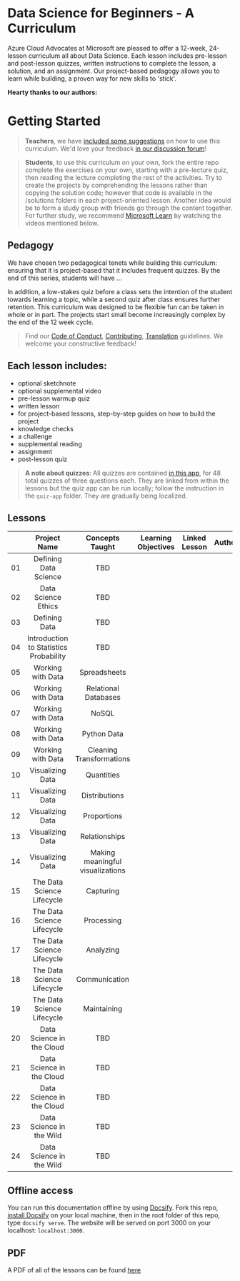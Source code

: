 # Data Science for Beginners - A Curriculum

Azure Cloud Advocates at Microsoft are pleased to offer a 12-week, 24-lesson curriculum all about Data Science. Each lesson includes pre-lesson and post-lesson quizzes, written instructions to complete the lesson, a solution, and an assignment. Our project-based pedagogy allows you to learn while building, a proven way for new skills to 'stick'.

**Hearty thanks to our authors:**

# Getting Started

> **Teachers**, we have [included some suggestions](for-teachers.md) on how to use this curriculum. We'd love your feedback [in our discussion forum]()!

> **Students**, to use this curriculum on your own, fork the entire repo  complete the exercises on your own, starting with a pre-lecture quiz, then reading the lecture  completing the rest of the activities. Try to create the projects by comprehending the lessons rather than copying the solution code; however that code is available in the /solutions folders in each project-oriented lesson. Another idea would be to form a study group with friends  go through the content together. For further study, we recommend [Microsoft Learn]()  by watching the videos mentioned below.

<!--[![Promo video](screenshot.png)]( "Promo video")

> 🎥 Click the image above for a video about the project  the folks who created it!-->

## Pedagogy

We have chosen two pedagogical tenets while building this curriculum: ensuring that it is project-based  that it includes frequent quizzes. By the end of this series, students will have ...

In addition, a low-stakes quiz before a class sets the intention of the student towards learning a topic, while a second quiz after class ensures further retention. This curriculum was designed to be flexible  fun  can be taken in whole or in part. The projects start small  become increasingly complex by the end of the 12 week cycle.

> Find our [Code of Conduct](CODE_OF_CONDUCT.md), [Contributing](CONTRIBUTING.md),  [Translation](TRANSLATIONS.md) guidelines. We welcome your constructive feedback!
>

## Each lesson includes:

- optional sketchnote
- optional supplemental video
- pre-lesson warmup quiz
- written lesson
- for project-based lessons, step-by-step guides on how to build the project
- knowledge checks
- a challenge
- supplemental reading
- assignment
- post-lesson quiz

> **A note about quizzes**: All quizzes are contained [in this app](https://red-water-0103e7a0f.azurestaticapps.net/), for 48 total quizzes of three questions each. They are linked from within the lessons but the quiz app can be run locally; follow the instruction in the `quiz-app` folder. They are gradually being localized.

## Lessons

|       |              Project Name               |         Concepts Taught          | Learning Objectives | Linked Lesson | Author |
| :---: | :-------------------------------------: | :------------------------------: | ------------------- | :-----------: | :----: |
|  01   |          Defining Data Science          |               TBD                |                     |               |        |
|  02   |           Data Science Ethics           |               TBD                |                     |               |        |
|  03   |              Defining Data              |               TBD                |                     |               |        |
|  04   | Introduction to Statistics  Probability |               TBD                |                     |               |        |
|  05   |            Working with Data            |           Spreadsheets           |                     |               |        |
|  06   |            Working with Data            |       Relational Databases       |                     |               |        |
|  07   |            Working with Data            |              NoSQL               |                     |               |        |
|  08   |            Working with Data            |           Python  Data           |                     |               |        |
|  09   |            Working with Data            |    Cleaning  Transformations     |                     |               |        |
|  10   |            Visualizing Data             |            Quantities            |                     |               |        |
|  11   |            Visualizing Data             |          Distributions           |                     |               |        |
|  12   |            Visualizing Data             |           Proportions            |                     |               |        |
|  13   |            Visualizing Data             |          Relationships           |                     |               |        |
|  14   |            Visualizing Data             | Making meaningful visualizations |                     |               |        |
|  15   |       The Data Science Lifecycle        |            Capturing             |                     |               |        |
|  16   |       The Data Science Lifecycle        |            Processing            |                     |               |        |
|  17   |       The Data Science Lifecycle        |            Analyzing             |                     |               |        |
|  18   |       The Data Science Lifecycle        |          Communication           |                     |               |        |
|  19   |       The Data Science Lifecycle        |           Maintaining            |                     |               |        |
|  20   |        Data Science in the Cloud        |               TBD                |                     |               |        |
|  21   |        Data Science in the Cloud        |               TBD                |                     |               |        |
|  22   |        Data Science in the Cloud        |               TBD                |                     |               |        |
|  23   |        Data Science in the Wild         |               TBD                |                     |               |        |
|  24   |        Data Science in the Wild         |               TBD                |                     |               |        |

## Offline access

You can run this documentation offline by using [Docsify](https://docsify.js.org/#/). Fork this repo, [install Docsify](https://docsify.js.org/#/quickstart) on your local machine,  then in the root folder of this repo, type `docsify serve`. The website will be served on port 3000 on your localhost: `localhost:3000`.

## PDF

A PDF of all of the lessons can be found [here](pdf/readme.pdf)
